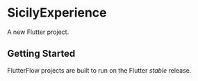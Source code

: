 # SicilyExperience

A new Flutter project.

## Getting Started

FlutterFlow projects are built to run on the Flutter _stable_ release.
